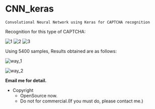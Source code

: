 # CNN_keras

`Convolutional Neural Network using Keras for CAPTCHA recognition`

Recognition for this type of CAPTCHA:

![1](https://github.com/skyduy/CNN_keras/raw/master/sample_all/001.jpg)
![2](https://github.com/skyduy/CNN_keras/raw/master/sample_all/006.jpg)
![3](https://github.com/skyduy/CNN_keras/raw/master/sample_all/012.jpg)


Using 5400 samples, Results obtained are as follows:

![way_1](https://github.com/skyduy/CNN_keras/raw/master/core_single/tmp/ac1.jpg)

![way_2](https://github.com/skyduy/CNN_keras/raw/master/core_single/tmp/ac2.jpg)


**Email me for detail.**

* Copyright
  * OpenSource now.
  * Do not for commercial.(If you must do, please contact me.)
